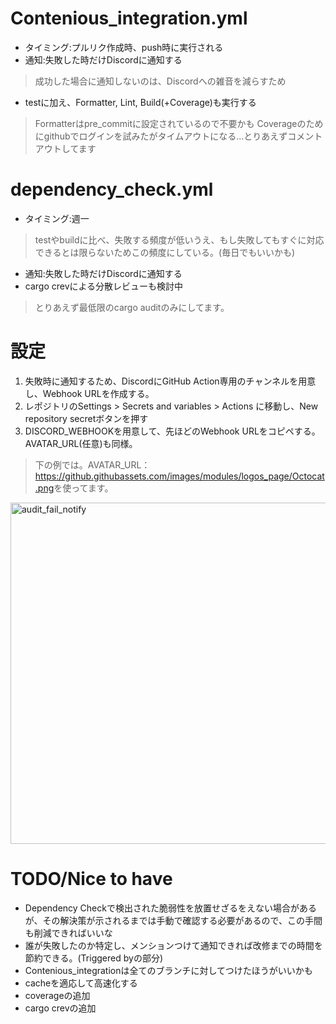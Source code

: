 # Contenious_integration.yml
- タイミング:プルリク作成時、push時に実行される
- 通知:失敗した時だけDiscordに通知する
> 成功した場合に通知しないのは、Discordへの雑音を減らすため
- testに加え、Formatter, Lint, Build(+Coverage)も実行する
>Formatterはpre_commitに設定されているので不要かも
>Coverageのためにgithubでログインを試みたがタイムアウトになる...とりあえずコメントアウトしてます

#  dependency_check.yml
- タイミング:週一
> testやbuildに比べ、失敗する頻度が低いうえ、もし失敗してもすぐに対応できるとは限らないためこの頻度にしている。(毎日でもいいかも)
- 通知:失敗した時だけDiscordに通知する
- cargo crevによる分散レビューも検討中
>とりあえず最低限のcargo auditのみにしてます。

# 設定
1. 失敗時に通知するため、DiscordにGitHub Action専用のチャンネルを用意し、Webhook URLを作成する。
2. レポジトリのSettings > Secrets and variables > Actions に移動し、New repository secretボタンを押す
3. DISCORD_WEBHOOKを用意して、先ほどのWebhook URLをコピペする。AVATAR_URL(任意)も同様。
>下の例では。AVATAR_URL：<https://github.githubassets.com/images/modules/logos_page/Octocat.png>を使ってます。

<img width="546" alt="audit_fail_notify" src="https://user-images.githubusercontent.com/47593288/224492431-54eb434a-d28b-4b9c-b071-3e5e651b80d1.png">

# TODO/Nice to have
- Dependency Checkで検出された脆弱性を放置せざるをえない場合があるが、その解決策が示されるまでは手動で確認する必要があるので、この手間も削減できればいいな
- 誰が失敗したのか特定し、メンションつけて通知できれば改修までの時間を節約できる。(Triggered byの部分)
- Contenious_integrationは全てのブランチに対してつけたほうがいいかも
- cacheを適応して高速化する
- coverageの追加
- cargo crevの追加

